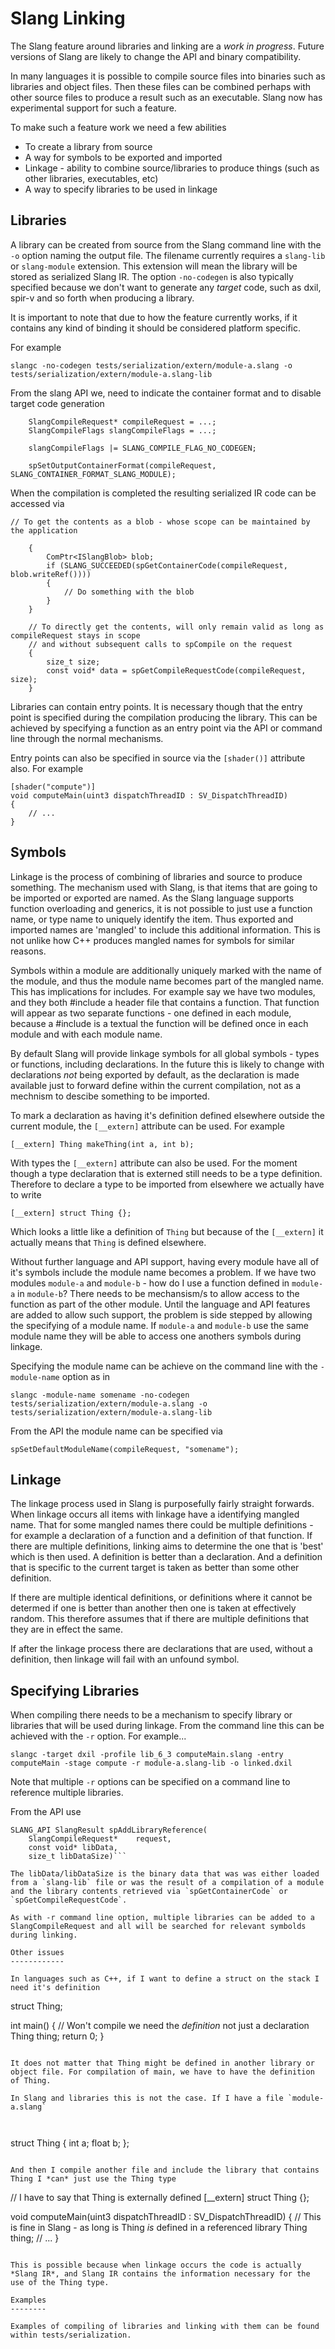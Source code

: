 Slang Linking
=============

The Slang feature around libraries and linking are a *work in progress*. Future versions of Slang are likely to change the API and binary compatibility. 

In many languages it is possible to compile source files into binaries such as libraries and object files. Then these files can be combined perhaps with other source files to produce a result such as an executable. Slang now has experimental support for such a feature. 

To make such a feature work we need a few abilities

* To create a library from source 
* A way for symbols to be exported and imported
* Linkage - ability to combine source/libraries to produce things (such as other libraries, executables, etc)
* A way to specify libraries to be used in linkage

Libraries
---------

A library can be created from source from the Slang command line with the `-o` option naming the output file. The filename currently requires a `slang-lib` or `slang-module` extension. This extension will mean the library will be stored as serialized Slang IR. The option `-no-codegen` is also typically specified because we don't want to generate any *target* code, such as dxil, spir-v and so forth when producing a library. 

It is important to note that due to how the feature currently works, if it contains any kind of binding it should be considered platform specific. 

For example

```
slangc -no-codegen tests/serialization/extern/module-a.slang -o tests/serialization/extern/module-a.slang-lib
```

From the slang API we, need to indicate the container format and to disable target code generation 

```
    SlangCompileRequest* compileRequest = ...;
    SlangCompileFlags slangCompileFlags = ...;
    
    slangCompileFlags |= SLANG_COMPILE_FLAG_NO_CODEGEN;

    spSetOutputContainerFormat(compileRequest, SLANG_CONTAINER_FORMAT_SLANG_MODULE);
```

When the compilation is completed the resulting serialized IR code can be accessed via 

```
// To get the contents as a blob - whose scope can be maintained by the application

    {
        ComPtr<ISlangBlob> blob;
        if (SLANG_SUCCEEDED(spGetContainerCode(compileRequest, blob.writeRef())))
        {
            // Do something with the blob
        }
    }

    // To directly get the contents, will only remain valid as long as compileRequest stays in scope
    // and without subsequent calls to spCompile on the request
    {
        size_t size;
        const void* data = spGetCompileRequestCode(compileRequest, size);
    }
```

Libraries can contain entry points. It is necessary though that the entry point is specified during the compilation producing the library. This can be achieved by specifying a function as an entry point via the API or command line through the normal mechanisms. 

Entry points can also be specified in source via the `[shader()]` attribute also. For example

```
[shader("compute")]
void computeMain(uint3 dispatchThreadID : SV_DispatchThreadID)
{
    // ... 
}
```

Symbols
-------

Linkage is the process of combining of libraries and source to produce something. The mechanism used with Slang, is that items that are going to be imported or exported are named. As the Slang language supports function overloading and generics, it is not possible to just use a function name, or type name to uniquely identify the item. Thus exported and imported names are 'mangled' to include this additional information. This is not unlike how C++ produces mangled names for symbols for similar reasons.

Symbols within a module are additionally uniquely marked with the name of the module, and thus the module name becomes part of the mangled name. This has implications for includes. For example say we have two modules, and they both #include a header file that contains a function. That function will appear as two separate functions - one defined in each module, because a #include is a textual the function will be defined once in each module and with each module name.

By default Slang will provide linkage symbols for all global symbols - types or functions, including declarations. In the future this is likely to change with declarations *not* being exported by default, as the declaration is made available just to forward define within the current compilation, not as a mechnism to descibe something to be imported. 

To mark a declaration as having it's definition defined elsewhere outside the current module, the `[__extern]` attribute can be used. For example 

```
[__extern] Thing makeThing(int a, int b);
``` 

With types the `[__extern]` attribute can also be used. For the moment though a type declaration that is externed still needs to be a type definition. Therefore to declare a type to be imported from elsewhere we actually have to write

```
[__extern] struct Thing {};
```

Which looks a little like a definition of `Thing` but because of the `[__extern]` it actually means that `Thing` is defined elsewhere.  

Without further language and API support, having every module have all of it's symbols include the module name becomes a problem. If we have two modules `module-a` and `module-b` - how do I use a function defined in `module-a` in `module-b`? There needs to be mechansism/s to allow access to the function as part of the other module. Until the language and API features are added to allow such support, the problem is side stepped by allowing the specifying of a module name. If `module-a` and `module-b` use the same module name they will be able to access one anothers symbols during linkage. 

Specifying the module name can be achieve on the command line with the `-module-name` option as in

```
slangc -module-name somename -no-codegen tests/serialization/extern/module-a.slang -o tests/serialization/extern/module-a.slang-lib
```

From the API the module name can be specified via 

```
spSetDefaultModuleName(compileRequest, "somename");
```

Linkage
-------

The linkage process used in Slang is purposefully fairly straight forwards. When linkage occurs all items with linkage have a identifying mangled name. That for some mangled names there could be multiple definitions - for example a declaration of a function and a definition of that function. If there are multiple definitions, linking aims to determine the one that is 'best' which is then used. A definition is better than a declaration. And a definition that is specific to the current target is taken as better than some other definition. 

If there are multiple identical definitions, or definitions where it cannot be determed if one is better than another then one is taken at effectively random. This therefore assumes that if there are multiple definitions that they are in effect the same. 

If after the linkage process there are declarations that are used, without a definition, then linkage will fail with an unfound symbol.

Specifying Libraries
--------------------
  
When compiling there needs to be a mechanism to specify library or libraries that will be used during linkage. From the command line this can be achieved with the `-r` option. For example...

```
slangc -target dxil -profile lib_6_3 computeMain.slang -entry computeMain -stage compute -r module-a.slang-lib -o linked.dxil
```

Note that multiple `-r` options can be specified on a command line to reference multiple libraries. 

From the API use

```
SLANG_API SlangResult spAddLibraryReference(
    SlangCompileRequest*    request,
    const void* libData,
    size_t libDataSize)```
    
The libData/libDataSize is the binary data that was was either loaded from a `slang-lib` file or was the result of a compilation of a module and the library contents retrieved via `spGetContainerCode` or `spGetCompileRequestCode`. 

As with -r command line option, multiple libraries can be added to a SlangCompileRequest and all will be searched for relevant symbolds during linking. 

Other issues
------------

In languages such as C++, if I want to define a struct on the stack I need it's definition

```
struct Thing;

int main()
{
    // Won't compile we need the *definition* not just a declaration
    Thing thing;
    return 0;
}
```

It does not matter that Thing might be defined in another library or object file. For compilation of main, we have to have the definition of Thing. 

In Slang and libraries this is not the case. If I have a file `module-a.slang`
 
 
```
struct Thing
{
    int a; 
    float b;
};
```

And then I compile another file and include the library that contains Thing I *can* just use the Thing type 

```

// I have to say that Thing is externally defined
[__extern] struct Thing {};

void computeMain(uint3 dispatchThreadID : SV_DispatchThreadID)
{
    // This is fine in Slang - as long is Thing *is* defined in a referenced library
    Thing thing;
    // ... 
}
```

This is possible because when linkage occurs the code is actually *Slang IR*, and Slang IR contains the information necessary for the use of the Thing type. 

Examples
--------

Examples of compiling of libraries and linking with them can be found within tests/serialization. 